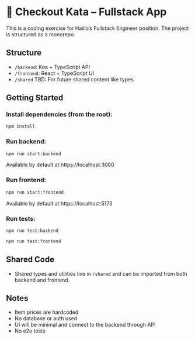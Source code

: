 # 🛒 Checkout Kata – Fullstack App

This is a coding exercise for Haiilo’s Fullstack Engineer position.
The project is structured as a monorepo.

## Structure

-   `/backend`: Koa + TypeScript API
-   `/frontend`: React + TypeScript UI
-   `/shared` TBD: For future shared content like types

## Getting Started

### Install dependencies (from the root):

```sh
npm install
```

### Run backend:

```sh
npm run start:backend
```

Available by default at https://localhost:3000

### Run frontend:

```sh
npm run start:frontend
```

Available by default at https://localhost:5173

### Run tests:

```sh
npm run test:backend
```

```sh
npm run test:frontend
```

## Shared Code

-   Shared types and utilities live in `/shared` and can be imported from both backend and frontend.

## Notes

-   Item prices are hardcoded
-   No database or auth used
-   UI will be minimal and connect to the backend through API
-   No e2e tests
